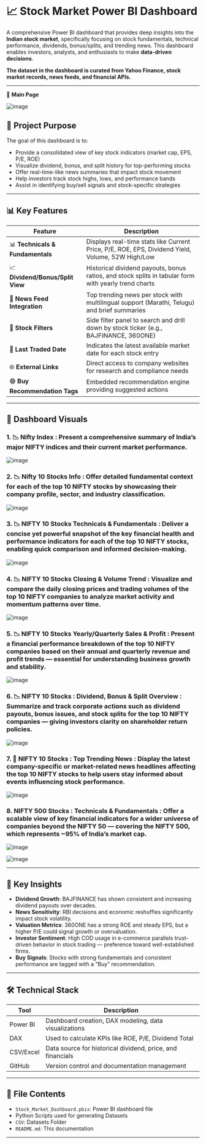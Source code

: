 # 📈 Stock Market Power BI Dashboard

A comprehensive Power BI dashboard that provides deep insights into the **Indian stock market**, specifically focusing on stock fundamentals, technical performance, dividends, bonus/splits, and trending news. This dashboard enables investors, analysts, and enthusiasts to make **data-driven decisions**.

**The dataset in the dashboard is curated from Yahoo Finance, stock market records, news feeds, and financial APIs.**

---
📌 **Main Page**

![image](https://github.com/user-attachments/assets/00fbe065-c6a2-4213-9611-b5c1a2383f1f)

## 📌 Project Purpose

The goal of this dashboard is to:

- Provide a consolidated view of key stock indicators (market cap, EPS, P/E, ROE)
- Visualize dividend, bonus, and split history for top-performing stocks
- Offer real-time-like news summaries that impact stock movement
- Help investors track stock highs, lows, and performance bands
- Assist in identifying buy/sell signals and stock-specific strategies

---

## 📊 Key Features

| Feature                  | Description |
|--------------------------|-------------|
| 📊 **Technicals & Fundamentals** | Displays real-time stats like Current Price, P/E, ROE, EPS, Dividend Yield, Volume, 52W High/Low |
| 📈 **Dividend/Bonus/Split View** | Historical dividend payouts, bonus ratios, and stock splits in tabular form with yearly trend charts |
| 📰 **News Feed Integration** | Top trending news per stock with multilingual support (Marathi, Telugu) and brief summaries |
| 📌 **Stock Filters** | Side filter panel to search and drill down by stock ticker (e.g., BAJFINANCE, 360ONE) |
| 📆 **Last Traded Date** | Indicates the latest available market date for each stock entry |
| 🌐 **External Links** | Direct access to company websites for research and compliance needs |
| 🟢 **Buy Recommendation Tags** | Embedded recommendation engine providing suggested actions |

---

## 📍 Dashboard Visuals


### 1. 📉  **Nifty Index** : Present a comprehensive summary of India’s major NIFTY indices and their current market performance.

![image](https://github.com/user-attachments/assets/0e34822a-b52b-42fb-81d6-cd561cc0ff6f)


### 2. 📉 **Nifty 10 Stocks Info** : Offer detailed fundamental context for each of the top 10 NIFTY stocks by showcasing their company profile, sector, and industry classification.

![image](https://github.com/user-attachments/assets/0813b3f9-a76f-4313-a2e4-365b13e9ea8e)


### 3. 📉 **NIFTY 10 Stocks Technicals & Fundamentals** : Deliver a concise yet powerful snapshot of the key financial health and performance indicators for each of the top 10 NIFTY stocks, enabling quick comparison and informed decision-making.

![image](https://github.com/user-attachments/assets/2096aaf5-82d3-41ec-8310-4661907923c3)


### 4. 📉 **NIFTY 10 Stocks Closing & Volume Trend** :  Visualize and compare the daily closing prices and trading volumes of the top 10 NIFTY companies to analyze market activity and momentum patterns over time.

![image](https://github.com/user-attachments/assets/c00781da-919c-4a4e-84dd-d3907842c395)


### 5. 📉 **NIFTY 10 Stocks Yearly/Quarterly Sales & Profit** : Present a financial performance breakdown of the top 10 NIFTY companies based on their annual and quarterly revenue and profit trends — essential for understanding business growth and stability.

![image](https://github.com/user-attachments/assets/be4ca706-9af4-4524-ac63-fae4cacf43a4)


### 6. 📉 **NIFTY 10 Stocks : Dividend, Bonus & Split Overview** : Summarize and track corporate actions such as dividend payouts, bonus issues, and stock splits for the top 10 NIFTY companies — giving investors clarity on shareholder return policies.

![image](https://github.com/user-attachments/assets/3320831d-7cb1-4835-bdc9-03927a36c4dd)


### 7. 📰 **NIFTY 10 Stocks : Top Trending News** : Display the latest company-specific or market-related news headlines affecting the top 10 NIFTY stocks to help users stay informed about events influencing stock performance.

![image](https://github.com/user-attachments/assets/0cbe6c4b-b1bc-465d-afac-0e0efc588898)


### 8. NIFTY 500 Stocks : Technicals & Fundamentals : Offer a scalable view of key financial indicators for a wider universe of companies beyond the NIFTY 50 — covering the NIFTY 500, which represents ~95% of India’s market cap.

![image](https://github.com/user-attachments/assets/8a7eba5a-5cd1-42bb-bba1-07946c57cf2e)


![image](https://github.com/user-attachments/assets/89beafe7-aefe-4d79-a578-e492ed06e647)

---

## 🧠 Key Insights

- **Dividend Growth**: BAJFINANCE has shown consistent and increasing dividend payouts over decades.
- **News Sensitivity**: RBI decisions and economic reshuffles significantly impact stock volatility.
- **Valuation Metrics**: 360ONE has a strong ROE and steady EPS, but a higher P/E could signal growth or overvaluation.
- **Investor Sentiment**: High COD usage in e-commerce parallels trust-driven behavior in stock trading — preference toward well-established firms.
- **Buy Signals**: Stocks with strong fundamentals and consistent performance are tagged with a “Buy” recommendation.

---

## 🛠️ Technical Stack

| Tool        | Description |
|-------------|-------------|
| Power BI    | Dashboard creation, DAX modeling, data visualizations |
| DAX         | Used to calculate KPIs like ROE, P/E, Dividend Total |
| CSV/Excel   | Data source for historical dividend, price, and financials |
| GitHub      | Version control and documentation management |

---

## 📂 File Contents

- `Stock_Market_Dashboard.pbix`: Power BI dashboard file
- Python Scripts used for generating Datasets
- `CSV`: Datasets Folder
- `README.md`: This documentation

---
